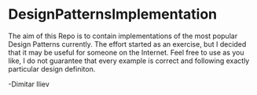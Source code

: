 # DesignPatternsImplementation
The aim of this Repo is to contain implementations of the most popular Design Patterns currently.
The effort started as an exercise, but I decided that it may be useful for someone on the Internet.
Feel free to use as you like, I do not guarantee that every example is correct and following exactly particular design definiton.

-Dimitar Iliev
